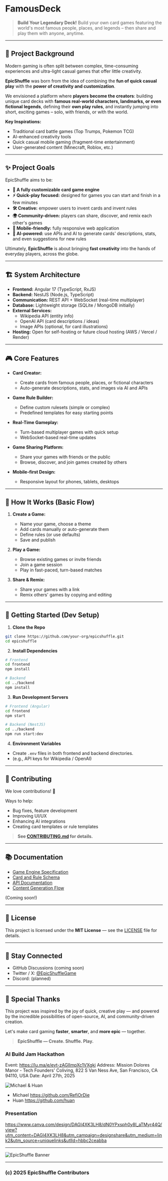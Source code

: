 # FamousDeck

> **Build Your Legendary Deck!**
> Build your own card games featuring the world\'s most famous people, places, and legends – then share and play them with anyone, anytime.

---

## 🎯 Project Background

Modern gaming is often split between complex, time-consuming experiences and ultra-light casual games that offer little creativity.

**EpicShuffle** was born from the idea of combining the **fun of quick casual play** with the **power of creativity and customization**.

We envisioned a platform where **players become the creators**: building unique card decks with **famous real-world characters, landmarks, or even fictional legends**, defining their **own play rules**, and instantly jumping into short, exciting games – solo, with friends, or with the world.

**Key Inspirations:**
- Traditional card battle games (Top Trumps, Pokemon TCG)
- AI-enhanced creativity tools
- Quick casual mobile gaming (fragment-time entertainment)
- User-generated content (Minecraft, Roblox, etc.)

---

## ✨ Project Goals

EpicShuffle aims to be:

- **🎴 A fully customizable card game engine**
- **⚡ Quick-play focused:** designed for games you can start and finish in a few minutes
- **🛠️ Creative:** empower users to invent cards and invent rules
- **🌍 Community-driven:** players can share, discover, and remix each other\'s games
- **📱 Mobile-friendly:** fully responsive web application
- **🤖 AI-powered:** use APIs and AI to generate cards\' descriptions, stats, and even suggestions for new rules

Ultimately, **EpicShuffle** is about bringing **fast creativity** into the hands of everyday players, across the globe.

---

## 🏗️ System Architecture

- **Frontend:** Angular 17 (TypeScript, RxJS)
- **Backend:** NestJS (Node.js, TypeScript)
- **Communication:** REST API + WebSocket (real-time multiplayer)
- **Database:** Lightweight storage (SQLite / MongoDB initially)
- **External Services:**
  - Wikipedia API (entity info)
  - OpenAI API (card descriptions / ideas)
  - Image APIs (optional, for card illustrations)
- **Hosting:** Open for self-hosting or future cloud hosting (AWS / Vercel / Render)

---

## 🎮 Core Features

- **Card Creator:**
  - Create cards from famous people, places, or fictional characters
  - Auto-generate descriptions, stats, and images via AI and APIs

- **Game Rule Builder:**
  - Define custom rulesets (simple or complex)
  - Predefined templates for easy starting points

- **Real-Time Gameplay:**
  - Turn-based multiplayer games with quick setup
  - WebSocket-based real-time updates

- **Game Sharing Platform:**
  - Share your games with friends or the public
  - Browse, discover, and join games created by others

- **Mobile-first Design:**
  - Responsive layout for phones, tablets, desktops

---

## 🧩 How It Works (Basic Flow)

1. **Create a Game:**
    - Name your game, choose a theme
    - Add cards manually or auto-generate them
    - Define rules (or use defaults)
    - Save and publish

2. **Play a Game:**
    - Browse existing games or invite friends
    - Join a game session
    - Play in fast-paced, turn-based matches

3. **Share & Remix:**
    - Share your games with a link
    - Remix others\' games by copying and editing

---

## 🚀 Getting Started (Dev Setup)

1. **Clone the Repo**
```bash
git clone https://github.com/your-org/epicshuffle.git
cd epicshuffle
```

2. **Install Dependencies**
```bash
# Frontend
cd frontend
npm install

# Backend
cd ../backend
npm install
```

3. **Run Development Servers**
```bash
# Frontend (Angular)
cd frontend
npm start

# Backend (NestJS)
cd ../backend
npm run start:dev
```

4. **Environment Variables**
- Create `.env` files in both frontend and backend directories.
- (e.g., API keys for Wikipedia / OpenAI)

---

## 🤝 Contributing

We love contributions! 🎉

Ways to help:
- Bug fixes, feature development
- Improving UI/UX
- Enhancing AI integrations
- Creating card templates or rule templates

> **See [CONTRIBUTING.md](CONTRIBUTING.md) for details.**

---

## 📚 Documentation

- [Game Engine Specification](docs/game-engine.md)
- [Card and Rule Schema](docs/card-rule-schema.md)
- [API Documentation](docs/api.md)
- [Content Generation Flow](docs/content-generation.md)

(Coming soon!)

---

## 📜 License

This project is licensed under the **MIT License** — see the [LICENSE](LICENSE) file for details.

---

## 💬 Stay Connected

- GitHub Discussions (coming soon)
- Twitter / X: [@EpicShuffleGame](https://twitter.com/EpicShuffleGame)
- Discord: (planned)

---

## 🙌 Special Thanks

This project was inspired by the joy of quick, creative play — and powered by the incredible possibilities of open-source, AI, and community-driven creation.

Let\'s make card gaming **faster**, **smarter**, and **more epic** — together.

> **EpicShuffle — Create. Shuffle. Play.**

### AI Build Jam Hackathon

Event: https://lu.ma/e/evt-zAGIImpXc1VXgki
Address: Mission Dolores Manor - Tech Founders' Coliving, 822 S Van Ness Ave, San Francisco, CA 94110, USA
Date: April 27th, 2025

![Michael & Huan](./michael-huan.webp)

- Michael <https://github.com/RefiOrDie>
- Huan <https://github.com/huan>

### Presentation

<https://www.canva.com/design/DAGl4XK3LH8/dN0YPxsph0y8I_aTMyr44Q/view?utm_content=DAGl4XK3LH8&utm_campaign=designshare&utm_medium=link2&utm_source=uniquelinks&utlId=hbbc2ceabba>

---

![EpicShuffle Banner](assets/epicshuffle-banner.png)

---

### (c) 2025 EpicShuffle Contributors

